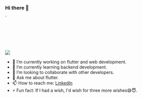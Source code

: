 ### Hi there 👋
<img src="https://camo.githubusercontent.com/35d3d11359a49bf12aebb834cc13fd81b95eff4e/68747470733a2f2f6d656469612e67697068792e636f6d2f6d656469612f6876524a434c467a6361737252346961377a2f67697068792e676966" height="2.5%" width="2.5%">

![](https://github-readme-stats.vercel.app/api?username=sukrithamukundan&count_private=true&theme=dark&show_icons=true)



- 🔭 I’m currently working on flutter and web development.
- 🌱 I’m currently learning backend development.
- 👯 I’m looking to collaborate with other developers.
- 💬 Ask me about flutter.
- 📫 How to reach me: [LinkedIn](https://www.linkedin.com/in/sukritha-kk-a2b0a4183/)
- ⚡ Fun fact: If I had a wish, I'd wish for three more wishes😅😇.

